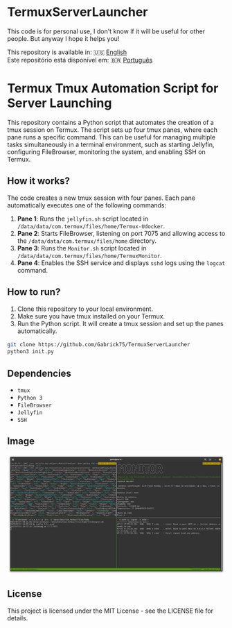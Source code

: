 # TermuxServerLauncher
This code is for personal use, I don't know if it will be useful for other people. But anyway I hope it helps you!


This repository is available in: 🇺🇸 [English](README.md) <br>
Este repositório está disponível em: 🇧🇷 [Português](README.pt.md)  

# Termux Tmux Automation Script for Server Launching

This repository contains a Python script that automates the creation of a tmux session on Termux. The script sets up four tmux panes, where each pane runs a specific command. This can be useful for managing multiple tasks simultaneously in a terminal environment, such as starting Jellyfin, configuring FileBrowser, monitoring the system, and enabling SSH on Termux.

## How it works?

The code creates a new tmux session with four panes. Each pane automatically executes one of the following commands:

1. **Pane 1**: Runs the `jellyfin.sh` script located in `/data/data/com.termux/files/home/Termux-Udocker`.
2. **Pane 2**: Starts FileBrowser, listening on port 7075 and allowing access to the `/data/data/com.termux/files/home` directory.
3. **Pane 3**: Runs the `Monitor.sh` script located in `/data/data/com.termux/files/home/TermuxMonitor`.
4. **Pane 4**: Enables the SSH service and displays `sshd` logs using the `logcat` command.

## How to run?

1. Clone this repository to your local environment.
2. Make sure you have tmux installed on your Termux.
3. Run the Python script. It will create a tmux session and set up the panes automatically.

```bash
git clone https://github.com/Gabrick75/TermuxServerLauncher
python3 init.py
```
## Dependencies

- `tmux`
- `Python 3`
- `FileBrowser`
- `Jellyfin`
- `SSH`

## Image

![Tmux Image](image.png)


## License

This project is licensed under the MIT License - see the LICENSE file for details.
